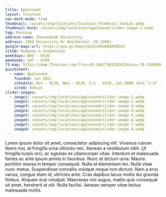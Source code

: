```yaml
---
title: Appleseed
layout: location
nav-dark-mode: true
thumbnail: /assets/img/locations/location-thumbnail-kodiak.webp
thumbnail-back: /assets/img/locations/appleseed/slider-image-1.webp
tag: Running
address-name: Shenandoah University
address: 1460 University Dr Winchester, VA 22601
google-maps-url: https://goo.gl/maps/UeSzv6EnKN5RVEDe9
siteQ: Madonna & Suspension
weekdays: WED - 0530
weekends: SAT - 0700
f3-map: https://map.f3nation.com/?lat=39.16677303291412&lon=-78.15840661175892&zoom=16
quicksheet:
  - name: Appleseed
    founded: Jan 2021
    schedule: Mon - 0530, Wed - 0530, Fri - 0530, Sat 0800 (Kid "2.0" friendly)
    siteQ: Bobcat
slider-images:
  - image1: /assets/img/locations/appleseed/slider-image-1.webp
    image2: /assets/img/locations/appleseed/slider-image-2.webp
    image3: /assets/img/locations/appleseed/slider-image-3.webp
    image4: /assets/img/locations/appleseed/slider-image-4.webp
    image5: /assets/img/locations/appleseed/slider-image-5.webp
    image6: /assets/img/locations/appleseed/slider-image-6.webp
    image7: /assets/img/locations/appleseed/slider-image-7.webp
    image8: /assets/img/locations/appleseed/slider-image-8.webp
---
```


Lorem ipsum dolor sit amet, consectetur adipiscing elit. Vivamus rutrum libero nisi, at fringilla urna ultricies nec. Aenean a vestibulum nibh. Ut fringilla turpis orci, ac egestas ex ullamcorper vitae. Interdum et malesuada fames ac ante ipsum primis in faucibus. Nunc at dictum urna. Mauris porttitor massa in tempor consequat. Nulla id elementum leo. Nulla vitae nunc metus. Suspendisse convallis volutpat neque non dictum. Nam a eros varius, congue diam id, ultricies ante. Cras dapibus lacus mollis dui gravida finibus. Aliquam erat volutpat. Maecenas nisl augue, mattis quis consequat sit amet, hendrerit at elit. Nulla facilisi. Aenean semper vitae lectus malesuada mollis.